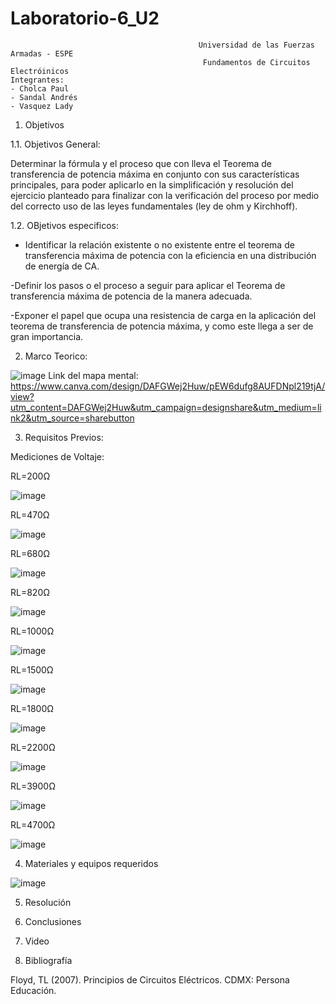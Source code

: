 # Laboratorio-6_U2

                                              Universidad de las Fuerzas Armadas - ESPE
                                               Fundamentos de Circuitos Electróinicos
    Integrantes:
    - Cholca Paul
    - Sandal Andrés
    - Vasquez Lady
1. Objetivos

1.1. Objetivos General:

Determinar la fórmula y el proceso que con lleva el Teorema de transferencia de potencia máxima en conjunto con sus características principales, para poder aplicarlo en la simplificación y resolución del ejercicio planteado para finalizar con la verificación del proceso por medio del correcto uso de las leyes fundamentales (ley de ohm y Kirchhoff).

1.2. OBjetivos especificos:

- Identificar la relación existente o no existente entre el teorema de transferencia máxima de potencia con la eficiencia en una distribución de energía de CA.

-Definir los pasos o el proceso a seguir para aplicar el Teorema de transferencia máxima de potencia de la manera adecuada.

-Exponer el papel que ocupa una resistencia de carga en la aplicación del teorema de transferencia de potencia máxima, y como este llega a ser de gran importancia.

2. Marco Teorico:

![image](https://user-images.githubusercontent.com/105687375/178885736-3dd417e3-6ef3-45e8-a0a4-93846abe1c9c.png)
Link del mapa mental: https://www.canva.com/design/DAFGWej2Huw/pEW6dufg8AUFDNpl219tjA/view?utm_content=DAFGWej2Huw&utm_campaign=designshare&utm_medium=link2&utm_source=sharebutton

3. Requisitos Previos:

Mediciones de Voltaje:

RL=200Ω

![image](https://user-images.githubusercontent.com/105687213/178889971-97295408-af67-46cf-8734-53edec463bac.png)

RL=470Ω

![image](https://user-images.githubusercontent.com/105687375/178890514-805e98cd-0565-461d-8783-17445587f450.png)

RL=680Ω

![image](https://user-images.githubusercontent.com/105687375/178891723-a5b4a2f6-3c0f-45b8-b8bb-454258eafd88.png)

RL=820Ω

![image](https://user-images.githubusercontent.com/105687375/178891338-cc37cd94-954e-4c2e-949a-35a094d23830.png)

RL=1000Ω

![image](https://user-images.githubusercontent.com/105687375/178892065-eddcc9f3-78ef-4e2a-b2cb-6fac6f9856c5.png)

RL=1500Ω

![image](https://user-images.githubusercontent.com/105687375/178893512-0b139394-16fc-4563-88e6-b6a14714e8c9.png)

RL=1800Ω

![image](https://user-images.githubusercontent.com/105687375/178893599-15aef7a8-0bff-448b-9296-604d9d74973e.png)

RL=2200Ω

![image](https://user-images.githubusercontent.com/105687375/178893712-aee3c4bd-e525-4f62-9253-152e54538ede.png)

RL=3900Ω

![image](https://user-images.githubusercontent.com/105687375/178893814-e036a2fc-6451-4222-b08f-ee64ec3ccc6b.png)

RL=4700Ω

![image](https://user-images.githubusercontent.com/105687375/178893927-e401fa61-d897-41d9-a026-d888ff19dda9.png)

4. Materiales y equipos requeridos

![image](https://user-images.githubusercontent.com/105684550/178894499-1ed19bc8-e46c-43e6-bdf5-b2bee60ecfdd.png)

5. Resolución

6. Conclusiones

7. Video

8. Bibliografía

Floyd, TL (2007). Principios de Circuitos Eléctricos. CDMX: Persona Educación.


  

